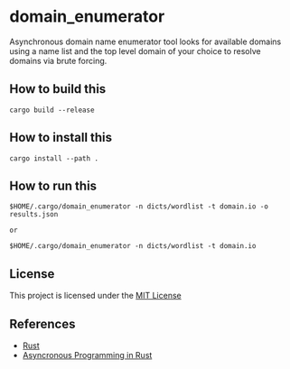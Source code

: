 # domain_enumerator
Asynchronous domain name enumerator tool looks for available domains using a name list and the top level domain of your choice to resolve domains via brute
forcing.

## How to build this
```
cargo build --release
```

## How to install this
```
cargo install --path .
```

## How to run this
```
$HOME/.cargo/domain_enumerator -n dicts/wordlist -t domain.io -o results.json

or

$HOME/.cargo/domain_enumerator -n dicts/wordlist -t domain.io
```

## License
This project is licensed under the [MIT License](https://chat.openai.com/c/LICENSE)

## References
* [Rust](https://www.rust-lang.org/)
* [Asyncronous Programming in Rust](https://rust-lang.github.io/async-book/01_getting_started/01_chapter.html)

